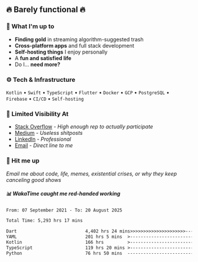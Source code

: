 ## 🔥 Barely functional 🔥

### 🎯 What I'm up to

- **Finding gold** in streaming algorithm-suggested trash
- **Cross-platform apps** and full stack development
- **Self-hosting things** I enjoy personally
- A **fun and satisfied life**
- Do I... **need more?**

### ⚙️ Tech & Infrastructure

`Kotlin` • `Swift` • `TypeScript` • `Flutter` • `Docker` • `GCP` • `PostgreSQL` • `Firebase` •
`CI/CD` • `Self-hosting`

### 🔗 Limited Visibility At

- [Stack Overflow](https://stackoverflow.com/users/15199864/deepanshu) - *High enough rep to
  actually participate*
- [Medium](https://medium.com/@deepanshuc2141) - *Useless shitposts*
- [LinkedIn](https://www.linkedin.com/in/chaudhary-deepanshu/) - *Professional*
- [Email](mailto:0qs8e9yn@duck.com) - *Direct line to me*

### 💬 Hit me up

*Email me about code, life, memes, existential crises, or why they keep canceling good shows*

##### 📊 *WakaTime caught me red-handed working*

<!--START_SECTION:waka-->

```txt
From: 07 September 2021 - To: 20 August 2025

Total Time: 5,293 hrs 17 mins

Dart                          4,402 hrs 24 mins>>>>>>>>>>>>>>>>>>>>>----   83.17 %
YAML                          201 hrs 5 mins  >------------------------   03.80 %
Kotlin                        166 hrs         >------------------------   03.14 %
TypeScript                    119 hrs 20 mins >------------------------   02.25 %
Python                        76 hrs 50 mins  -------------------------   01.45 %
```

<!--END_SECTION:waka-->

<!---
If you're reading this in the raw file, you've gone too deep. Go back.
--->

